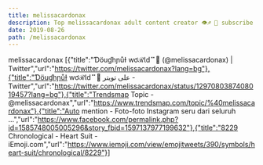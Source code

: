 ```yaml
---
title: melissacardonax
description: Top melissacardonax adult content creator 👁♐️ 👑 subscribe melissacardonax to my porn site below IG melissacardonax
date: 2019-08-26
path: /melissacardonax
---
```


melissacardonax
[{"title":"ƊöuɠһɲůƗ wơℛƖԁ ̽  ̽ 🧸   (@melissacardonax) | Twitter","url":"https://twitter.com/melissacardonax?lang=bg"},{"title":"ƊöuɠһɲůƗ wơℛƖԁ ̽  ̽ 🧸   على تويتر - Twitter","url":"https://twitter.com/melissacardonax/status/1297080387408019457?lang=bg"},{"title":"Trendsmap Topic - @melissacardonax","url":"https://www.trendsmap.com/topic/%40melissacardonax"},{"title":"Auto mention - Foto-foto Instagram seru dari seluruh ...","url":"https://www.facebook.com/permalink.php?id=1585748005005296&story_fbid=1597137977199632"},{"title":"8229 Chronological - Heart Suit - iEmoji.com","url":"https://www.iemoji.com/view/emojitweets/390/symbols/heart-suit/chronological/8229"}]


